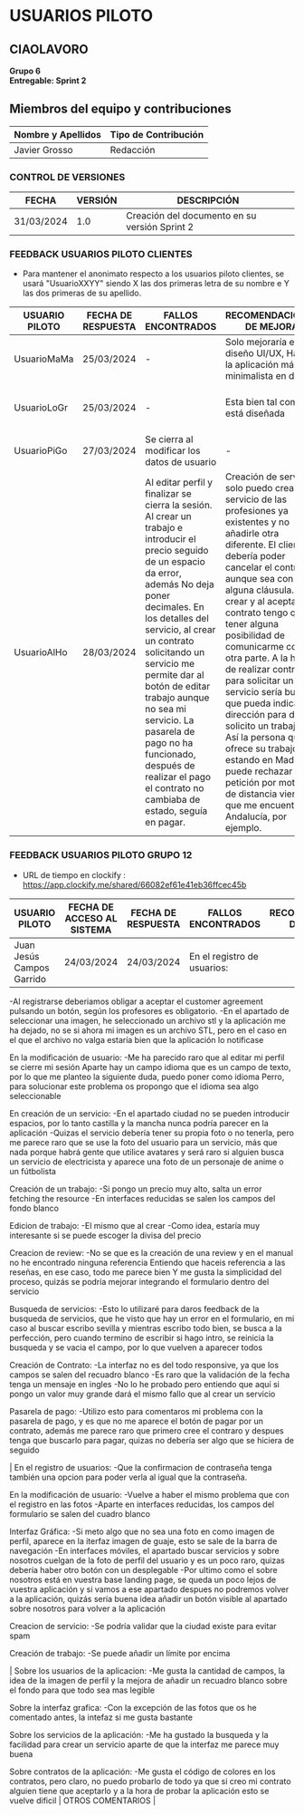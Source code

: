 # USUARIOS PILOTO

## CIAOLAVORO
**Grupo 6**
<br>
**Entregable: Sprint 2**

## Miembros del equipo y contribuciones

| Nombre y Apellidos | Tipo de Contribución |
|---------------------|-----------------------|
| Javier Grosso         | Redacción             |


### CONTROL DE VERSIONES
| FECHA      | VERSIÓN | DESCRIPCIÓN                                      |
|------------|---------|--------------------------------------------------|
| 31/03/2024 | 1.0     | Creación del documento en su versión Sprint 2    |

### FEEDBACK USUARIOS PILOTO CLIENTES
- Para mantener el anonimato respecto a los usuarios piloto clientes, se usará "UsuarioXXYY" siendo X las dos primeras letra de su nombre e Y las dos primeras de su apellido.

| USUARIO PILOTO | FECHA DE RESPUESTA | FALLOS ENCONTRADOS | RECOMENDACIONES DE MEJORA | COMENTARIOS POSITIVOS | OTROS COMENTARIOS |
| -------------- | ------------------ | ---------------------------------------------- | ------------------------------------------ | ----------------------------------- | ---------- |
| UsuarioMaMa   | 25/03/2024         | -                  | Solo mejoraría el diseño UI/UX, Hacer la aplicación más minimalista en diseño | Lo intuitiva que es y lo fácil que es navegar a través de ella | - |
| UsuarioLoGr    | 25/03/2024         | -                  | Esta bien tal como está diseñada | Visual y practica, cumple su funcion, es práctica | - |
| UsuarioPiGo    | 27/03/2024         | Se cierra al modificar los datos de usuario | - | Es fácil de usar y bonita presentación | OTROS COMENTARIOS |
| UsuarioAlHo    | 28/03/2024         | Al editar perfil y finalizar se cierra la sesión. Al crear un trabajo e introducir el precio seguido de un espacio da error, además No deja poner decimales. En los detalles del servicio, al crear un contrato solicitando un servicio me permite dar al botón de editar trabajo aunque no sea mi servicio. La pasarela de pago no ha funcionado, después de realizar el pago el contrato no cambiaba de estado, seguía en pagar.| Creación de servicio: solo puedo crear un servicio de las profesiones ya existentes y no añadirle otra diferente. El cliente debería poder cancelar el contrato aunque sea con alguna cláusula. Al crear y al aceptar un contrato tengo que tener alguna posibilidad de comunicarme con otra parte. A la hora de realizar contrato para solicitar un servicio sería bueno que pueda indicar la dirección para donde solicito un trabajo. Así la persona que ofrece su trabajo estando en Madrid puede rechazar mi petición por motivo de distancia viendo que me encuentro en Andalucía, por ejemplo. | Puedo buscar tanto por lugar como por servicio. Que el trabajador deba de aceptar primero el trabajo y que no se realice la contratación automáticamente. Muy sencillo de utilizar, lo que facilita su uso por ejemplo a personas que no suelen utilizar mucho aplicaciones o ordenadores. | - |


### FEEDBACK USUARIOS PILOTO GRUPO 12

- URL de tiempo en clockify : https://app.clockify.me/shared/66082ef61e41eb36ffcec45b

| USUARIO PILOTO | FECHA DE ACCESO AL SISTEMA | FECHA DE RESPUESTA | FALLOS ENCONTRADOS | RECOMENDACIONES DE MEJORA | COMENTARIOS POSITIVOS | OTROS COMENTARIOS |
| -------------- | -------------- | ---------------- | ------------------------------------------------------ | ------------------------------------------------- | ------------------------------------------- | -------------- |
| Juan Jesús Campos Garrido | 24/03/2024 | 24/03/2024 | En el registro de usuarios:

-Al registrarse deberiamos obligar a aceptar el customer agreement pulsando un botón, según los profesores es obligatorio.
-En el apartado de seleccionar una imagen, he seleccionado un archivo stl y la aplicación me ha dejado, no se si ahora mi imagen es un archivo STL, pero en el caso en el que el archivo no valga estaría bien que la aplicación lo notificase

En la modificación de usuario:
-Me ha parecido raro que al editar mi perfil se cierre mi sesión
Aparte hay un campo idioma que es un campo de texto, por lo que me planteo la siguiente duda, puedo poner como idioma Perro, para solucionar este problema os propongo que el idioma sea algo seleccionable

En creación de un servicio:
-En el apartado ciudad no se pueden introducir espacios, por lo tanto castilla y la mancha nunca podría parecer en la aplicación
-Quizas el servicio debería tener su propia foto o no tenerla, pero me parece raro que se use la foto del usuario para un servicio, más que nada porque habrá gente que utilice avatares y será raro si alguien busca un servicio de electricista y aparece una foto de un personaje de anime o un fútbolista

Creación de un trabajo:
-Si pongo un precio muy alto, salta un error fetching the resource
-En interfaces reducidas se salen los campos del fondo blanco

Edicion de trabajo:
-El mismo que al crear
-Como idea, estaría muy interesante si se puede escoger la divisa del precio

Creacion de review:
-No se que es la creación de una review y en el manual no he encontrado ninguna referencia
Entiendo que haceis referencia a las reseñas, en ese caso, todo me parece bien
Y me gusta la simplicidad del proceso, quizás se podría mejorar integrando el formulario dentro del servicio

Busqueda de servicios:
-Esto lo utilizaré para daros feedback de la busqueda de servicios, que he visto que hay un error en el formulario, en mi caso al buscar escribo sevilla y mientras escribo todo bien, se busca a la perfección, pero cuando termino de escribir si hago intro, se reinicia la busqueda y se vacia el campo, por lo que vuelven a aparecer todos

Creación de Contrato:
-La interfaz no es del todo responsive, ya que los campos se salen del recuadro blanco
-Es raro que la validación de la fecha tenga un mensaje en ingles
-No lo he probado pero entiendo que aquí si pongo un valor muy grande dará el mismo fallo que al crear un servicio

Pasarela de pago:
-Utilizo esto para comentaros mi problema con la pasarela de pago, y es que no me aparece el botón de pagar por un contrato, además me parece raro que primero cree el contraro y despues tenga que buscarlo para pagar, quizas no debería ser algo que se hiciera de seguido

 | En el registro de usuarios:
-Que la confirmacion de contraseña tenga también una opcion para poder verla al igual que la contraseña.

En la modificación de usuario:
-Vuelve a haber el mismo problema que con el registro en las fotos
-Aparte en interfaces reducidas, los campos del formulario se salen del cuadro blanco 

Interfaz Gráfica:
-Si meto algo que no sea una foto en como imagen de perfil, aparece en la iterfaz imagen de guaje, esto se sale de la barra de navegación
-En interfaces móviles, el apartado buscar servicios y sobre nosotros cuelgan de la foto de perfil del usuario y es un poco raro, quizas debería haber otro botón con un desplegable
-Por ultimo como el sobre nosotros está en vuestra base landing page, se queda un poco lejos de vuestra aplicación y si vamos a ese apartado despues no podremos volver a la aplicación, quizás sería buena idea añadir un botón visible al apartado sobre nosotros para volver a la aplicación 

Creacion de servicio:
-Se podría validar que la ciudad existe para evitar spam

Creación de trabajo:
-Se puede añadir un límite por encima

 | 
Sobre los usuarios de la aplicacion:
-Me gusta la cantidad de campos, la idea de la imagen de perfil y la mejora de añadir un recuadro blanco sobre el fondo para que todo sea mas legible 

Sobre la interfaz grafica:
-Con la excepción de las fotos que os he comentado antes, la intefaz si me gusta bastante

Sobre los servicios de la aplicación:
-Me ha gustado la busqueda y la facilidad para crear un servicio aparte de que la interfaz me parece muy buena

Sobre contratos de la aplicación:
-Me gusta el código de colores en los contratos, pero claro, no puedo probarlo de todo ya que si creo mi contrato alguien tiene que aceptarlo y a la hora de probar la aplicación esto se vuelve dificil
| OTROS COMENTARIOS |